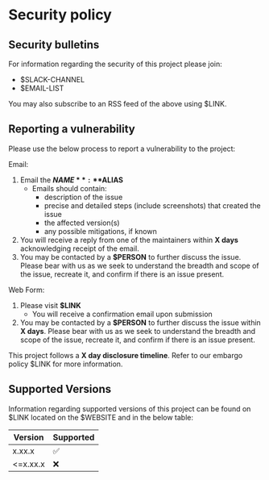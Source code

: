 # Security policy

## Security bulletins

For information regarding the security of this project please join:

* $SLACK-CHANNEL
* $EMAIL-LIST

You may also subscribe to an RSS feed of the above using $LINK.

## Reporting a vulnerability

Please use the below process to report a vulnerability to the project:

Email:

1. Email the **$NAME**: **$ALIAS**
    * Emails should contain:
        * description of the issue
        * precise and detailed steps (include screenshots) that created the
          issue
        * the affected version(s)
        * any possible mitigations, if known
1. You will receive a reply from one of the maintainers within **X days**
   acknowledging receipt of the email.
1. You may be contacted by a **$PERSON** to further discuss the issue. Please
   bear with us as we seek to understand the breadth and scope of the issue,
   recreate it, and confirm if there is an issue present.

Web Form:

1. Please visit **$LINK**
   * You will receive a confirmation email upon submission
1. You may be contacted by a **$PERSON** to further discuss the issue within **X
   days**. Please bear with us as we seek to understand the breadth and scope of
   the issue, recreate it, and confirm if there is an issue present.

This project follows a **X day disclosure timeline**. Refer to our embargo
policy $LINK for more information.

## Supported Versions

Information regarding supported versions of this project can be found on
$LINK located on the $WEBSITE  and in the below table:

| Version | Supported |
| --- | --- |
| x.xx.x | :white_check_mark: |
| <=x.xx.x | :x: |
